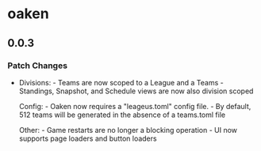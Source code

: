 # oaken

## 0.0.3

### Patch Changes

- Divisions: - Teams are now scoped to a League and a Teams - Standings, Snapshot, and Schedule views are now also division scoped

  Config: - Oaken now requires a "leageus.toml" config file. - By default, 512 teams will be generated in the absence of a teams.toml file

  Other: - Game restarts are no longer a blocking operation - UI now supports page loaders and button loaders

